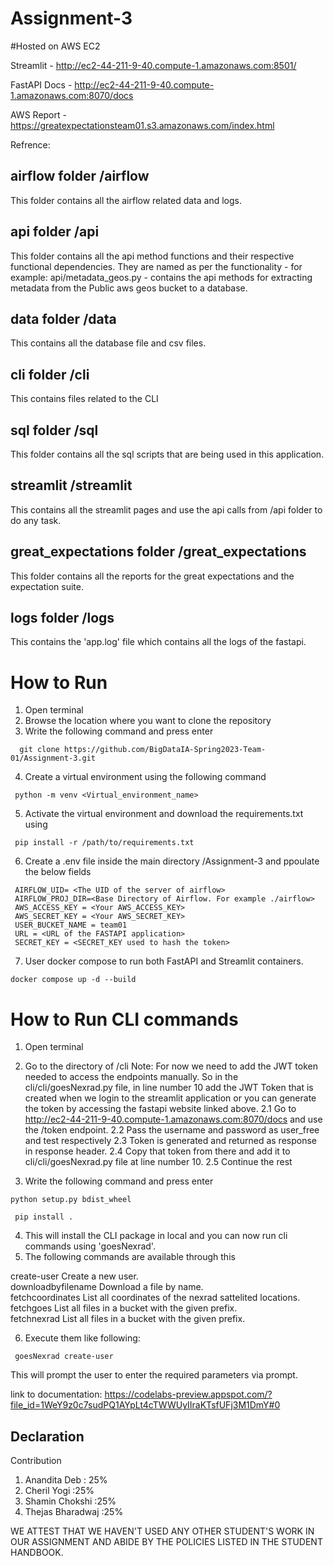 # Assignment-3
#Hosted on AWS EC2

Streamlit - http://ec2-44-211-9-40.compute-1.amazonaws.com:8501/

FastAPI Docs - http://ec2-44-211-9-40.compute-1.amazonaws.com:8070/docs

AWS Report - https://greatexpectationsteam01.s3.amazonaws.com/index.html

Refrence:

## airflow folder /airflow
This folder contains all the airflow related data and logs.

## api folder /api
This folder contains all the api method functions and their respective functional dependencies. They are named as per the functionality - for example: api/metadata_geos.py - contains the api methods for extracting metadata from the Public aws geos bucket to a database.

## data folder /data
This contains all the database file and csv files.

## cli folder /cli
This contains files related to the CLI

## sql folder /sql
This folder contains all the sql scripts that are being used in this application.

## streamlit /streamlit
This contains all the streamlit pages and use the api calls from /api folder to do any task.

## great_expectations folder /great_expectations
This folder contains all the reports for the great expectations and the expectation suite.

## logs folder /logs
This contains the 'app.log' file which contains all the logs of the fastapi.



# How to Run
1. Open terminal
2. Browse the location where you want to clone the repository
3. Write the following command and press enter 
````
  git clone https://github.com/BigDataIA-Spring2023-Team-01/Assignment-3.git
 ````
 4. Create a virtual environment using the following command
 ````
  python -m venv <Virtual_environment_name>
 ````
 5. Activate the virtual environment and download the requirements.txt using
 ````
  pip install -r /path/to/requirements.txt
 ````
6. Create a .env file inside the main directory /Assignment-3 and ppoulate the below fields
 ````
  AIRFLOW_UID= <The UID of the server of airflow>
  AIRFLOW_PROJ_DIR=<Base Directory of Airflow. For example ./airflow>
  AWS_ACCESS_KEY = <Your AWS_ACCESS_KEY>
  AWS_SECRET_KEY = <Your AWS_SECRET_KEY>
  USER_BUCKET_NAME = team01
  URL = <URL of the FASTAPI application>
  SECRET_KEY = <SECRET_KEY used to hash the token>

 ````
7. User docker compose to run both FastAPI and Streamlit containers.
````
docker compose up -d --build
````


# How to Run CLI commands
1. Open terminal
2. Go to the directory of /cli
Note: For now we need to add the JWT token needed to access the endpoints manually. So in the cli/cli/goesNexrad.py file, in line number 10 add the JWT Token that is created when we login to the streamlit application or you can generate the token by accessing the fastapi website linked above. 
  2.1 Go to http://ec2-44-211-9-40.compute-1.amazonaws.com:8070/docs and use the /token endpoint.
  2.2 Pass the username and password as user_free and test respectively
  2.3 Token is generated and returned as response in response header.
  2.4 Copy that token from there and add it to cli/cli/goesNexrad.py file at line number 10.
  2.5 Continue the rest

3. Write the following command and press enter
 ````
python setup.py bdist_wheel
  ````
  
 ````
  pip install .
 ````
4. This will install the CLI package in local and you can now run cli commands using 'goesNexrad'.
5. The following commands are available through this

 create-user                         Create a new user.                                                                                   
 downloadbyfilename                  Download a file by name.                                                                                
 fetchcoordinates                    List all coordinates of the nexrad sattelited locations.                                                
 fetchgoes                           List all files in a bucket with the given prefix.                                                       
 fetchnexrad                         List all files in a bucket with the given prefix.         
 
6. Execute them like following: 
  
 ````
  goesNexrad create-user
 ````

This will prompt the user to enter the required parameters via prompt.

 link to documentation: https://codelabs-preview.appspot.com/?file_id=1WeY9z0c7sudPQ1AYpLt4cTWWUyIIraKTsfUFj3M1DmY#0
 ## Declaration 
 Contribution 
 
 1. Anandita Deb : 25%
 2. Cheril Yogi :25%
 3. Shamin Chokshi :25%
 4. Thejas Bharadwaj :25%
 
 WE ATTEST THAT WE HAVEN'T USED ANY OTHER STUDENT'S WORK IN OUR ASSIGNMENT AND ABIDE BY THE POLICIES LISTED IN THE STUDENT HANDBOOK.
